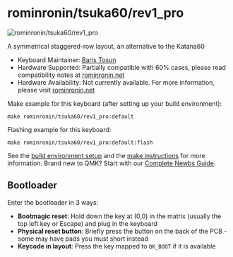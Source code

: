 # rominronin/tsuka60/rev1_pro

![rominronin/tsuka60/rev1_pro](https://i.imgur.com/SLQ8bmY.jpg)

A symmetrical staggered-row layout, an alternative to the Katana60

* Keyboard Maintainer: [Baris Tosun](https://github.com/rominronin)
* Hardware Supported: Partially compatible with 60% cases, please read compatibility notes at [rominronin.net](https://rominronin.net)
* Hardware Availability: Not currently available. For more information, please visit [rominronin.net](https://rominronin.net)

Make example for this keyboard (after setting up your build environment):

    make rominronin/tsuka60/rev1_pro:default

Flashing example for this keyboard:

    make rominronin/tsuka60/rev1_pro:default:flash

See the [build environment setup](https://docs.qmk.fm/#/getting_started_build_tools) and the [make instructions](https://docs.qmk.fm/#/getting_started_make_guide) for more information. Brand new to QMK? Start with our [Complete Newbs Guide](https://docs.qmk.fm/#/newbs).

## Bootloader

Enter the bootloader in 3 ways:

* **Bootmagic reset**: Hold down the key at (0,0) in the matrix (usually the top left key or Escape) and plug in the keyboard
* **Physical reset button**: Briefly press the button on the back of the PCB - some may have pads you must short instead
* **Keycode in layout**: Press the key mapped to `QK_BOOT` if it is available